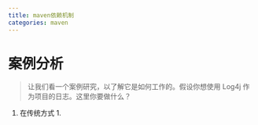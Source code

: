 ```yaml
---
title: maven依赖机制
categories: maven
---
```


# 案例分析
> 让我们看一个案例研究，以了解它是如何工作的。假设你想使用 Log4j 作为项目的日志。这里你要做什么？

1. 在传统方式
    1. 